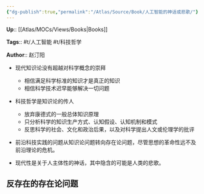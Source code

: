 ```yaml
---
{"dg-publish":true,"permalink":"/Atlas/Source/Book/人工智能的神话或悲歌/"}
---
```



**Up**:: [[Atlas/MOCs/Views/Books\|Books]]

**Tags**:: #t/人工智能 #t/科技哲学

**Author**:: 赵汀阳

- 现代知识论没有超越对科学概念的崇拜
	- 相信满足科学标准的知识才是真正的知识
	- 相信科学技术迟早能够解决一切问题
- 科技哲学是知识论的传人
	- 放弃康德式的一般总体知识原理
	- 只分析科学的知识生产方式、认知假设、认知机制和模式
	- 反思科学的社会、文化和政治后果，以及对科学提出人文或伦理学的批评

- 前沿科技实践的问题从知识论问题转向存在论问题，尽管思想的革命性远不及前沿理论的危机。
- 现代性是关于人主体性的神话，其中隐含的可能是人类的悲歌。

## 反存在的存在论问题
